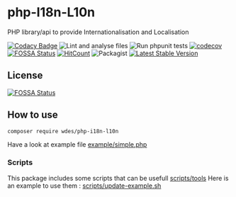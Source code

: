 # php-I18n-L10n
PHP library/api to provide Internationalisation and Localisation

[![Codacy Badge](https://api.codacy.com/project/badge/Grade/0e211604213247da98198bb1f894a92e)](https://www.codacy.com/app/wdes/php-I18n-L10n?utm_source=github.com&amp;utm_medium=referral&amp;utm_content=wdes/php-I18n-L10n&amp;utm_campaign=Badge_Grade)
![Lint and analyse files](https://github.com/wdes/php-I18n-L10n/workflows/Lint%20and%20analyse%20files/badge.svg?branch=master)
![Run phpunit tests](https://github.com/wdes/php-I18n-L10n/workflows/Run%20phpunit%20tests/badge.svg?branch=master)
[![codecov](https://codecov.io/gh/wdes/php-I18n-L10n/branch/master/graph/badge.svg)](https://codecov.io/gh/wdes/php-I18n-L10n)
[![FOSSA Status](https://app.fossa.io/api/projects/git%2Bgithub.com%2Fwdes%2Fphp-I18n-L10n.svg?type=shield)](https://app.fossa.io/projects/git%2Bgithub.com%2Fwdes%2Fphp-I18n-L10n?ref=badge_shield)
[![HitCount](https://hits.dwyl.com/wdes/php-I18n-L10n.svg?style=flat)](https://hits.dwyl.com/wdes/php-I18n-L10n)
![Packagist](https://img.shields.io/packagist/l/wdes/php-I18n-L10n.svg)
[![Latest Stable Version](https://poser.pugx.org/wdes/php-I18n-L10n/v/stable)](https://packagist.org/packages/wdes/php-I18n-L10n)

## License
[![FOSSA Status](https://app.fossa.io/api/projects/git%2Bgithub.com%2Fwdes%2Fphp-I18n-L10n.svg?type=large)](https://app.fossa.io/projects/git%2Bgithub.com%2Fwdes%2Fphp-I18n-L10n?ref=badge_large)

## How to use

```
composer require wdes/php-i18n-l10n
```

Have a look at example file [example/simple.php](example/simple.php)

### Scripts

This package includes some scripts that can be usefull [scripts/tools](scripts/tools)
Here is an example to use them : [scripts/update-example.sh](scripts/update-example.sh)
